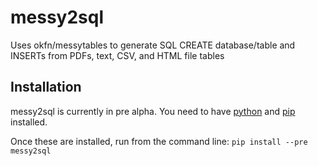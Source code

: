 messy2sql
=========

Uses okfn/messytables to generate SQL CREATE database/table and INSERTs from PDFs, text, CSV, and HTML file tables

## Installation

messy2sql is currently in pre alpha. You need to have [python](http://www.python.org/getit/) and [pip](http://www.pip-installer.org/en/latest/installing.html) installed.

Once these are installed, run from the command line: `pip install --pre messy2sql`
